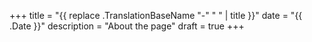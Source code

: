 +++
title = "{{ replace .TranslationBaseName "-" " " | title }}"
date = "{{ .Date }}"
description = "About the page"
draft = true
+++
